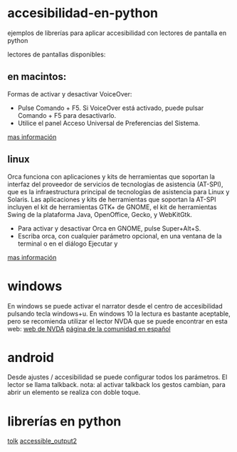 ﻿# accesibilidad-en-python
ejemplos de librerías para aplicar accesibilidad con lectores de pantalla en python

lectores de pantallas disponibles:

## en macintos:

  Formas de activar y desactivar VoiceOver: 
- Pulse Comando + F5. Si VoiceOver está activado, puede pulsar Comando + F5 para desactivarlo.
- Utilice el panel Acceso Universal de Preferencias del Sistema.

[mas información](https://www.apple.com/es/voiceover/info/guide/_1124.html)

## linux

  Orca funciona con aplicaciones y kits de herramientas que soportan la interfaz del proveedor de servicios de tecnologías de asistencia (AT-SPI), que es la infraestructura principal de tecnologías de asistencia para Linux y Solaris. Las aplicaciones y kits de herramientas que soportan la AT-SPI incluyen el kit de herramientas GTK+ de GNOME, el kit de herramientas Swing de la plataforma Java, OpenOffice, Gecko, y WebKitGtk.
- Para activar y desactivar Orca en GNOME, pulse Super+Alt+S.
- Escriba orca, con cualquier parámetro opcional, en una ventana de la terminal o en el diálogo Ejecutar y

[mas información](https://help.gnome.org/users/orca/stable/introduction.html.es)

# windows

  En windows se puede activar el narrator desde el centro de accesibilidad pulsando tecla windows+u. En windows 10 la lectura es bastante aceptable, pero se recomienda utilizar el lector NVDA que se puede encontrar en esta web:
[web de NVDA](https://www.nvaccess.org/)
[página de la comunidad en español](https://nvda.es/)

# android

  Desde ajustes / accesibilidad se puede configurar todos los parámetros. El lector se llama talkback.
nota: al activar talkback los gestos cambian, para abrir un elemento se realiza con doble toque.

# librerías en python

[tolk](https://github.com/dkager/tolk)
[accessible_output2](https://bitbucket.org/qsoft/accessible_output2)
